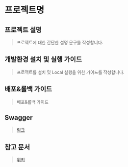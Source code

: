 # 프로젝트명 

## 프로젝트 설명
> 프로젝트에 대한 간단한 설명 문구를 작성합니다.

## 개발환경 설치 및 실행 가이드
> 프로젝트를 설치 및 Local 실행을 위한 가이드를 작성합니다.

## 배포&롤백 가이드
> 배포&롤백 가이드 

## Swagger 
> [링크](http://www.naver.com)

## 참고 문서
> [위키](https://www.naver.com)
